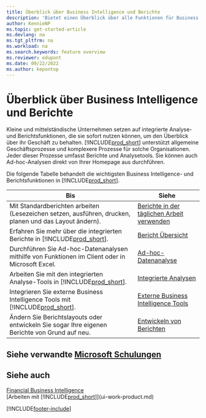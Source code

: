 ```yaml
---
title: Überblick über Business Intelligence und Berichte
description: 'Bietet einen Überblick über alle Funktionen für Business Intelligence und Reporting, die in Business Central unterstützt werden.'
author: KennieNP
ms.topic: get-started-article
ms.devlang: na
ms.tgt_pltfrm: na
ms.workload: na
ms.search.keywords: feature overview
ms.reviewer: edupont
ms.date: 09/22/2022
ms.author: kepontop
---
```

# <a name="business-intelligence-and-reporting-overview"></a>Überblick über Business Intelligence und Berichte

Kleine und mittelständische Unternehmen setzen auf integrierte Analyse- und Berichtsfunktionen, die sie sofort nutzen können, um den Überblick über ihr Geschäft zu behalten. [!INCLUDE[prod_short](includes/prod_short.md)] unterstützt allgemeine Geschäftsprozesse und komplexere Prozesse für solche Organisationen. Jeder dieser Prozesse umfasst Berichte und Analysetools. Sie können auch Ad-hoc-Analysen direkt von Ihrer Homepage aus durchführen.  

Die folgende Tabelle behandelt die wichtigsten Business Intelligence- und Berichtsfunktionen in [!INCLUDE[prod_short](includes/prod_short.md)].

| Bis | Siehe |
| --- | --- |
| Mit Standardberichten arbeiten (Lesezeichen setzen, ausführen, drucken, planen und das Layout ändern). | [Berichte in der täglichen Arbeit verwenden](reports-use-reports.md) |
| Erfahren Sie mehr über die integrierten Berichte in [!INCLUDE[prod_short](includes/prod_short.md)]. |[Bericht Übersicht](reports-available-reports.md)|
| Durchführen Sie Ad-hoc-Datenanalysen mithilfe von Funktionen im Client oder in Microsoft Excel. | [Ad-hoc-Datenanalyse](reports-adhoc-analysis.md) |
| Arbeiten Sie mit den integrierten Analyse-Tools in [!INCLUDE[prod_short](includes/prod_short.md)].| [Integrierte Analysen](reports-built-in-analytics.md) |
| Integrieren Sie externe Business Intelligence Tools mit [!INCLUDE[prod_short](includes/prod_short.md)].| [Externe Business Intelligence Tools](reports-external-analysis.md) |
|Ändern Sie Berichtslayouts oder entwickeln Sie sogar Ihre eigenen Berichte von Grund auf neu. |[Entwickeln von Berichten](reports-develop-reports.md)|

## <a name="see-related-microsoft-training"></a>Siehe verwandte [Microsoft Schulungen](/training/paths/setup-reporting-dynamics-365-business-central/)

## <a name="see-also"></a>Siehe auch

[Financial Business Intelligence](bi.md)  
[Arbeiten mit [!INCLUDE[prod_short](includes/prod_short.md)]](ui-work-product.md)  

[!INCLUDE[footer-include](includes/footer-banner.md)]
